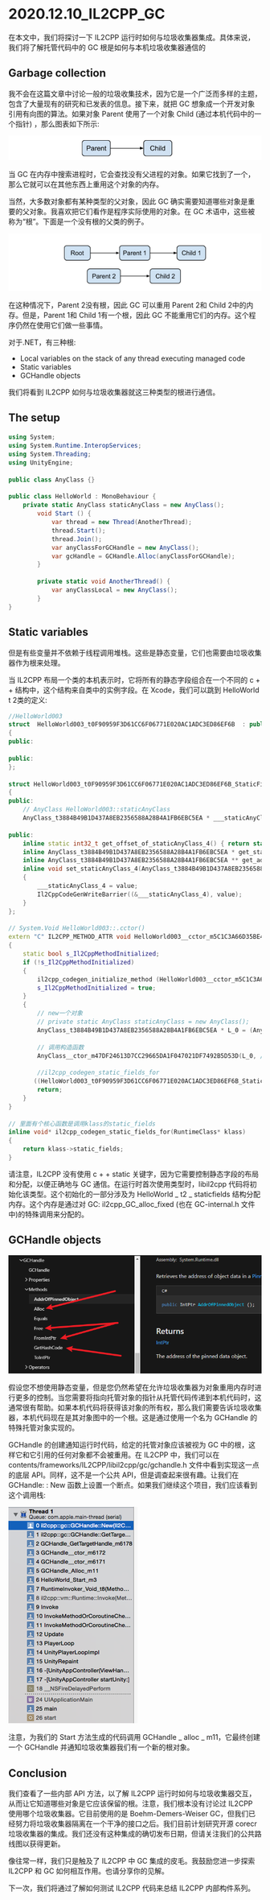 # 2020.12.10_IL2CPP_GC

在本文中，我们将探讨一下 IL2CPP 运行时如何与垃圾收集器集成。具体来说，我们将了解托管代码中的 GC 根是如何与本机垃圾收集器通信的

## Garbage collection

我不会在这篇文章中讨论一般的垃圾收集技术，因为它是一个广泛而多样的主题，包含了大量现有的研究和已发表的信息。接下来，就把 GC 想象成一个开发对象引用有向图的算法。如果对象 Parent 使用了一个对象 Child (通过本机代码中的一个指针) ，那么图表如下所示:

![](_v_images/20201210141701012_29062.png)

当 GC 在内存中搜索进程时，它会查找没有父进程的对象。如果它找到了一个，那么它就可以在其他东西上重用这个对象的内存。

当然，大多数对象都有某种类型的父对象，因此 GC 确实需要知道哪些对象是重要的父对象。我喜欢把它们看作是程序实际使用的对象。在 GC 术语中，这些被称为“根”。下面是一个没有根的父类的例子。

![](_v_images/20201210141907275_12665.png)

在这种情况下，Parent 2没有根，因此 GC 可以重用 Parent 2和 Child 2中的内存。但是，Parent 1和 Child 1有一个根，因此 GC 不能重用它们的内存。这个程序仍然在使用它们做一些事情。

对于.NET，有三种根:

* Local variables on the stack of any thread executing managed code
* Static variables
* GCHandle objects

我们将看到 IL2CPP 如何与垃圾收集器就这三种类型的根进行通信。

## The setup

```c#
using System;
using System.Runtime.InteropServices;
using System.Threading;
using UnityEngine;

public class AnyClass {}

public class HelloWorld : MonoBehaviour {
    private static AnyClass staticAnyClass = new AnyClass();
        void Start () {
            var thread = new Thread(AnotherThread);
            thread.Start();
            thread.Join();
            var anyClassForGCHandle = new AnyClass();
            var gcHandle = GCHandle.Alloc(anyClassForGCHandle);
        }

        private static void AnotherThread() {
            var anyClassLocal = new AnyClass();
        }
}
```

## Static variables

但是有些变量并不依赖于线程调用堆栈。这些是静态变量，它们也需要由垃圾收集器作为根来处理。

当 IL2CPP 布局一个类的本机表示时，它将所有的静态字段组合在一个不同的 c + + 结构中，这个结构来自类中的实例字段。在 Xcode，我们可以跳到 HelloWorld t 2类的定义:

```c++
//HelloWorld003
struct  HelloWorld003_t0F90959F3D61CC6F06771E020AC1ADC3ED86EF6B  : public MonoBehaviour_t4A60845CF505405AF8BE8C61CC07F75CADEF6429
{
public:

public:
};

struct HelloWorld003_t0F90959F3D61CC6F06771E020AC1ADC3ED86EF6B_StaticFields
{
public:
	// AnyClass HelloWorld003::staticAnyClass
	AnyClass_t3884B49B1D437A8EB2356588A28B4A1FB6EBC5EA * ___staticAnyClass_4;

public:
	inline static int32_t get_offset_of_staticAnyClass_4() { return static_cast<int32_t>(offsetof(HelloWorld003_t0F90959F3D61CC6F06771E020AC1ADC3ED86EF6B_StaticFields, ___staticAnyClass_4)); }
	inline AnyClass_t3884B49B1D437A8EB2356588A28B4A1FB6EBC5EA * get_staticAnyClass_4() const { return ___staticAnyClass_4; }
	inline AnyClass_t3884B49B1D437A8EB2356588A28B4A1FB6EBC5EA ** get_address_of_staticAnyClass_4() { return &___staticAnyClass_4; }
	inline void set_staticAnyClass_4(AnyClass_t3884B49B1D437A8EB2356588A28B4A1FB6EBC5EA * value)
	{
		___staticAnyClass_4 = value;
		Il2CppCodeGenWriteBarrier((&___staticAnyClass_4), value);
	}
};

// System.Void HelloWorld003::.cctor()
extern "C" IL2CPP_METHOD_ATTR void HelloWorld003__cctor_m5C1C3A66D35BE461D3074AAFC2DA8DB24F82D875 (const RuntimeMethod* method)
{
	static bool s_Il2CppMethodInitialized;
	if (!s_Il2CppMethodInitialized)
	{
		il2cpp_codegen_initialize_method (HelloWorld003__cctor_m5C1C3A66D35BE461D3074AAFC2DA8DB24F82D875_MetadataUsageId);
		s_Il2CppMethodInitialized = true;
	}
	{
	    // new一个对象
		// private static AnyClass staticAnyClass = new AnyClass();
		AnyClass_t3884B49B1D437A8EB2356588A28B4A1FB6EBC5EA * L_0 = (AnyClass_t3884B49B1D437A8EB2356588A28B4A1FB6EBC5EA *)il2cpp_codegen_object_new(AnyClass_t3884B49B1D437A8EB2356588A28B4A1FB6EBC5EA_il2cpp_TypeInfo_var);

		// 调用构造函数
		AnyClass__ctor_m47DF24613D7CC29665DA1F047021DF7492B5D53D(L_0, /*hidden argument*/NULL);

        //il2cpp_codegen_static_fields_for
	   ((HelloWorld003_t0F90959F3D61CC6F06771E020AC1ADC3ED86EF6B_StaticFields*)il2cpp_codegen_static_fields_for(HelloWorld003_t0F90959F3D61CC6F06771E020AC1ADC3ED86EF6B_il2cpp_TypeInfo_var))->set_staticAnyClass_4(L_0);
		return;
	}
}

// 里面有个核心函数是调用klass的static_fields
inline void* il2cpp_codegen_static_fields_for(RuntimeClass* klass)
{
    return klass->static_fields;
}
```

请注意，IL2CPP 没有使用 c + + static 关键字，因为它需要控制静态字段的布局和分配，以便正确地与 GC 通信。在运行时首次使用类型时，libil2cpp 代码将初始化该类型。这个初始化的一部分涉及为 HelloWorld _ t2 _ staticfields 结构分配内存。这个内存是通过对 GC: il2cpp_GC_alloc_fixed (也在 GC-internal.h 文件中)的特殊调用来分配的。


## GCHandle objects

![](_v_images/20201210201006930_25745.png)

假设您不想使用静态变量，但是您仍然希望在允许垃圾收集器为对象重用内存时进行更多的控制。当您需要将指向托管对象的指针从托管代码传递到本机代码时，这通常很有帮助。如果本机代码将获得该对象的所有权，那么我们需要告诉垃圾收集器，本机代码现在是其对象图中的一个根。这是通过使用一个名为 GCHandle 的特殊托管对象实现的。

GCHandle 的创建通知运行时代码，给定的托管对象应该被视为 GC 中的根，这样它和它引用的任何对象都不会被重用。在 IL2CPP 中，我们可以在 contents/frameworks/IL2CPP/libil2cpp/gc/gchandle.h 文件中看到实现这一点的底层 API。同样，这不是一个公共 API，但是调查起来很有趣。让我们在 GCHandle: : New 函数上设置一个断点。如果我们继续这个项目，我们应该看到这个调用栈:

![image00](_v_images/20201210201136057_13349.png)

注意，为我们的 Start 方法生成的代码调用 GCHandle _ alloc _ m11，它最终创建一个 GCHandle 并通知垃圾收集器我们有一个新的根对象。

## Conclusion

我们查看了一些内部 API 方法，以了解 IL2CPP 运行时如何与垃圾收集器交互，从而让它知道哪些对象是它应该保留的根。注意，我们根本没有讨论过 IL2CPP 使用哪个垃圾收集器。它目前使用的是 Boehm-Demers-Weiser GC，但我们已经努力将垃圾收集器隔离在一个干净的接口之后。我们目前计划研究开源 corecr 垃圾收集器的集成。我们还没有这种集成的确切发布日期，但请关注我们的公共路线图以获得更新。

像往常一样，我们只是触及了 IL2CPP 中 GC 集成的皮毛。我鼓励您进一步探索 IL2CPP 和 GC 如何相互作用。也请分享你的见解。

下一次，我们将通过了解如何测试 IL2CPP 代码来总结 IL2CPP 内部构件系列。